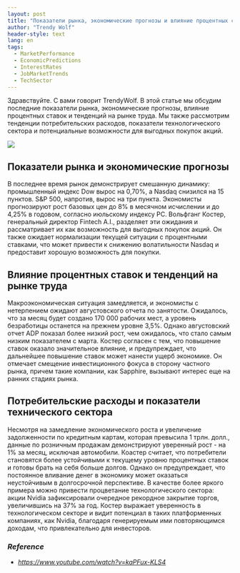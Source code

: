 ```yaml
---
layout: post
title: "Показатели рынка, экономические прогнозы и влияние процентных ставок"
author: "Trendy Wolf"
header-style: text
lang: en
tags:
  - MarketPerformance
  - EconomicPredictions
  - InterestRates
  - JobMarketTrends
  - TechSector
---
```


Здравствуйте. С вами говорит TrendyWolf. В этой статье мы обсудим последние показатели рынка, экономические прогнозы, влияние процентных ставок и тенденций на рынке труда. Мы также рассмотрим тенденции потребительских расходов, показатели технологического сектора и потенциальные возможности для выгодных покупок акций.

<img
    src="https://i.ytimg.com/vi/kaPFux-KLS4/hqdefault.jpg"
/>


## Показатели рынка и экономические прогнозы
В последнее время рынок демонстрирует смешанную динамику: промышленный индекс Dow вырос на 0,70%, а Nasdaq снизился на 15 пунктов. S&P 500, напротив, вырос на три пункта. Экономисты прогнозируют рост базовых цен до 8% в месячном исчислении и до 4,25% в годовом, согласно июльскому индексу PC. Вольфганг Костер, генеральный директор Fintech A.I., разделяет эти ожидания и рассматривает их как возможность для выгодных покупок акций. Он также ожидает нормализации текущей ситуации с процентными ставками, что может привести к снижению волатильности Nasdaq и предоставит хорошую возможность для покупки.

## Влияние процентных ставок и тенденций на рынке труда
Макроэкономическая ситуация замедляется, и экономисты с нетерпением ожидают августовского отчета по занятости. Ожидалось, что за месяц будет создано 170 000 рабочих мест, а уровень безработицы останется на прежнем уровне 3,5%. Однако августовский отчет ADP показал более низкий рост, чем ожидалось, что стало самым низким показателем с марта. Костер согласен с тем, что повышение ставок оказало значительное влияние, и предупреждает, что дальнейшее повышение ставок может нанести ущерб экономике. Он отмечает смещение инвестиционного фокуса в сторону частного рынка, причем такие компании, как Sapphire, вызывают интерес еще на ранних стадиях рынка.

## Потребительские расходы и показатели технического сектора
Несмотря на замедление экономического роста и увеличение задолженности по кредитным картам, которая превысила 1 трлн. долл., данные по розничным продажам демонстрируют уверенный рост - на 1% за месяц, исключая автомобили. Коастер считает, что потребители становятся более устойчивыми к текущему уровню процентных ставок и готовы брать на себя больше долгов. Однако он предупреждает, что постоянное вливание денег в экономику может оказаться неустойчивым в долгосрочной перспективе. В качестве более яркого примера можно привести процветание технологического сектора: акции Nvidia зафиксировали очередное рекордное закрытие торгов, увеличившись на 37% за год. Костер выражает уверенность в технологическом секторе и видит потенциал в таких платформенных компаниях, как Nvidia, благодаря генерируемым ими повторяющимся доходам, что привлекательно для инвесторов.


### _Reference_
- _https://www.youtube.com/watch?v=kaPFux-KLS4_

